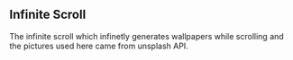 ## Infinite Scroll 
The infinite scroll which infinetly generates wallpapers while scrolling and the pictures used here came from unsplash API.
